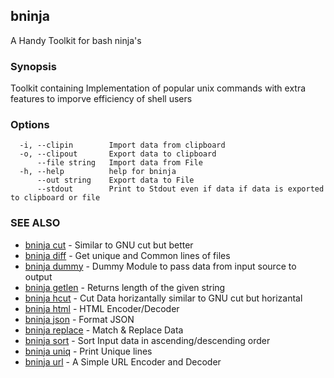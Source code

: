 ## bninja

A Handy Toolkit for bash ninja's

### Synopsis

Toolkit containing Implementation of popular unix commands with extra features to imporve efficiency of shell users 

### Options

```
  -i, --clipin        Import data from clipboard
  -o, --clipout       Export data to clipboard
      --file string   Import data from File
  -h, --help          help for bninja
      --out string    Export data to File
      --stdout        Print to Stdout even if data if data is exported to clipboard or file
```

### SEE ALSO

* [bninja cut](bninja_cut.md)	 - Similar to GNU cut but better
* [bninja diff](bninja_diff.md)	 - Get unique and Common lines of files
* [bninja dummy](bninja_dummy.md)	 - Dummy Module to pass data from input source to output 
* [bninja getlen](bninja_getlen.md)	 - Returns length of the given string
* [bninja hcut](bninja_hcut.md)	 - Cut Data horizantally similar to GNU cut but horizantal
* [bninja html](bninja_html.md)	 - HTML Encoder/Decoder
* [bninja json](bninja_json.md)	 - Format JSON
* [bninja replace](bninja_replace.md)	 - Match & Replace Data
* [bninja sort](bninja_sort.md)	 - Sort Input data in ascending/descending order
* [bninja uniq](bninja_uniq.md)	 - Print Unique lines
* [bninja url](bninja_url.md)	 - A Simple URL Encoder and Decoder

